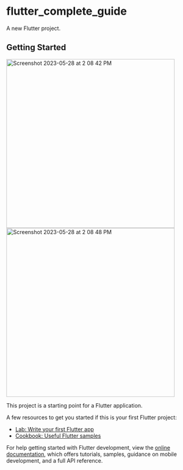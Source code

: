 # flutter_complete_guide

A new Flutter project.

## Getting Started
<img width="441" alt="Screenshot 2023-05-28 at 2 08 42 PM" src="https://github.com/Anm0lGrewal/Simple-Quiz-App/assets/93851911/7bd69948-e73f-4535-85b9-eb19426a3cbc"> <img width="441" alt="Screenshot 2023-05-28 at 2 08 48 PM" src="https://github.com/Anm0lGrewal/Simple-Quiz-App/assets/93851911/732a953d-c37e-4466-af9b-8307d83aae69">


This project is a starting point for a Flutter application.

A few resources to get you started if this is your first Flutter project:

- [Lab: Write your first Flutter app](https://docs.flutter.dev/get-started/codelab)
- [Cookbook: Useful Flutter samples](https://docs.flutter.dev/cookbook)

For help getting started with Flutter development, view the
[online documentation](https://docs.flutter.dev/), which offers tutorials,
samples, guidance on mobile development, and a full API reference.
